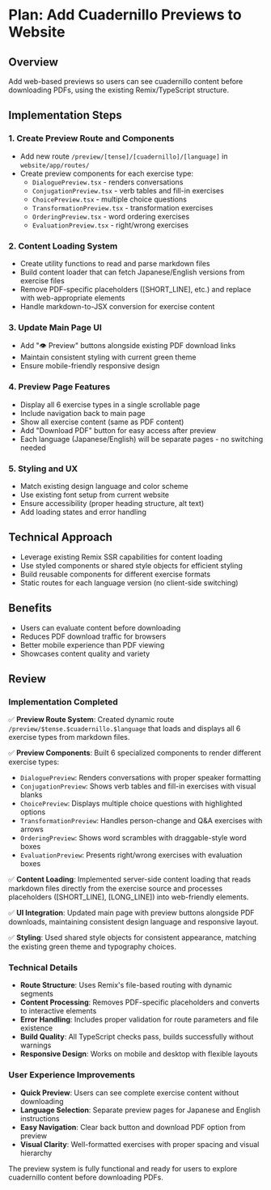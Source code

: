 # Plan: Add Cuadernillo Previews to Website

## Overview
Add web-based previews so users can see cuadernillo content before downloading PDFs, using the existing Remix/TypeScript structure.

## Implementation Steps

### 1. Create Preview Route and Components
- Add new route `/preview/[tense]/[cuadernillo]/[language]` in `website/app/routes/`
- Create preview components for each exercise type:
  - `DialoguePreview.tsx` - renders conversations
  - `ConjugationPreview.tsx` - verb tables and fill-in exercises  
  - `ChoicePreview.tsx` - multiple choice questions
  - `TransformationPreview.tsx` - transformation exercises
  - `OrderingPreview.tsx` - word ordering exercises
  - `EvaluationPreview.tsx` - right/wrong exercises

### 2. Content Loading System
- Create utility functions to read and parse markdown files
- Build content loader that can fetch Japanese/English versions from exercise files
- Remove PDF-specific placeholders ([SHORT_LINE], etc.) and replace with web-appropriate elements
- Handle markdown-to-JSX conversion for exercise content

### 3. Update Main Page UI
- Add "👁️ Preview" buttons alongside existing PDF download links
- Maintain consistent styling with current green theme
- Ensure mobile-friendly responsive design

### 4. Preview Page Features
- Display all 6 exercise types in a single scrollable page
- Include navigation back to main page
- Show all exercise content (same as PDF content)
- Add "Download PDF" button for easy access after preview
- Each language (Japanese/English) will be separate pages - no switching needed

### 5. Styling and UX
- Match existing design language and color scheme
- Use existing font setup from current website
- Ensure accessibility (proper heading structure, alt text)
- Add loading states and error handling

## Technical Approach
- Leverage existing Remix SSR capabilities for content loading
- Use styled components or shared style objects for efficient styling
- Build reusable components for different exercise formats
- Static routes for each language version (no client-side switching)

## Benefits
- Users can evaluate content before downloading
- Reduces PDF download traffic for browsers
- Better mobile experience than PDF viewing
- Showcases content quality and variety

## Review

### Implementation Completed
✅ **Preview Route System**: Created dynamic route `/preview/$tense.$cuadernillo.$language` that loads and displays all 6 exercise types from markdown files.

✅ **Preview Components**: Built 6 specialized components to render different exercise types:
- `DialoguePreview`: Renders conversations with proper speaker formatting
- `ConjugationPreview`: Shows verb tables and fill-in exercises with visual blanks
- `ChoicePreview`: Displays multiple choice questions with highlighted options
- `TransformationPreview`: Handles person-change and Q&A exercises with arrows
- `OrderingPreview`: Shows word scrambles with draggable-style word boxes
- `EvaluationPreview`: Presents right/wrong exercises with evaluation boxes

✅ **Content Loading**: Implemented server-side content loading that reads markdown files directly from the exercise source and processes placeholders ([SHORT_LINE], [LONG_LINE]) into web-friendly elements.

✅ **UI Integration**: Updated main page with preview buttons alongside PDF downloads, maintaining consistent design language and responsive layout.

✅ **Styling**: Used shared style objects for consistent appearance, matching the existing green theme and typography choices.

### Technical Details
- **Route Structure**: Uses Remix's file-based routing with dynamic segments
- **Content Processing**: Removes PDF-specific placeholders and converts to interactive elements
- **Error Handling**: Includes proper validation for route parameters and file existence
- **Build Quality**: All TypeScript checks pass, builds successfully without warnings
- **Responsive Design**: Works on mobile and desktop with flexible layouts

### User Experience Improvements
- **Quick Preview**: Users can see complete exercise content without downloading
- **Language Selection**: Separate preview pages for Japanese and English instructions
- **Easy Navigation**: Clear back button and download PDF option from preview
- **Visual Clarity**: Well-formatted exercises with proper spacing and visual hierarchy

The preview system is fully functional and ready for users to explore cuadernillo content before downloading PDFs.
